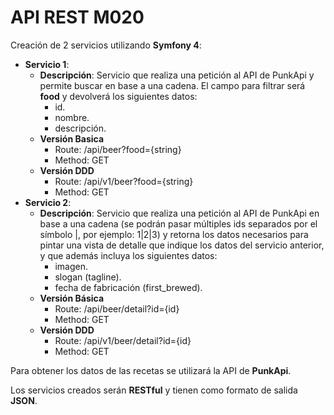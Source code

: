 # API REST M020

Creación de 2 servicios utilizando **Symfony 4**:

* **Servicio 1**:
    * **Descripción**: Servicio que realiza una petición al API de PunkApi y permite buscar en base a una cadena. El campo para filtrar será **food** y devolverá los siguientes datos:
        * id.
        * nombre.
        * descripción.
    * **Versión Basica**
        * Route: /api/beer?food={string}
        * Method: GET
    * **Versión DDD**
        * Route: /api/v1/beer?food={string}
        * Method: GET
* **Servicio 2**: 
    * **Descripción**: Servicio que realiza una petición al API de PunkApi en base a una cadena (se podrán pasar múltiples ids separados por el símbolo |, por ejemplo: 1|2|3) y retorna los datos necesarios para pintar una vista de detalle que indique los datos del servicio anterior, y que además incluya los siguientes datos: 
        * imagen.
        * slogan (tagline).
        * fecha de fabricación (first_brewed).
    * **Versión Básica**
        * Route: /api/beer/detail?id={id}
        * Method: GET
    * **Versión DDD**
        * Route: /api/v1/beer/detail?id={id}
        * Method: GET

Para obtener los datos de las recetas se utilizará la API de **PunkApi**.

Los servicios creados serán **RESTful** y tienen como formato de salida **JSON**.
